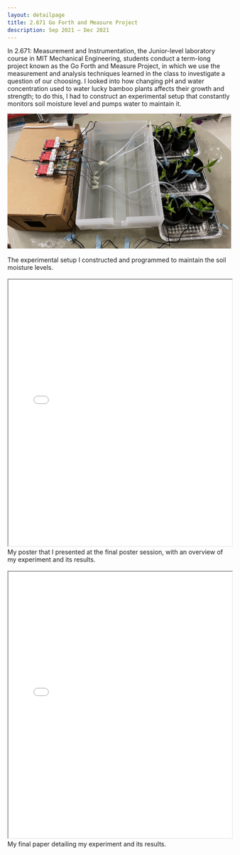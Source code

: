 ```yaml
---
layout: detailpage
title: 2.671 Go Forth and Measure Project
description: Sep 2021 — Dec 2021
---
```


In 2.671: Measurement and Instrumentation, the Junior-level laboratory course in MIT Mechanical Engineering, students conduct a term-long project known as the Go Forth and Measure Project, in which we use the measurement and analysis techniques learned in the class to investigate a question of our choosing. I looked into how changing pH and water concentration used to water lucky bamboo plants affects their growth and strength; to do this, I had to construct an experimental setup that constantly monitors soil moisture level and pumps water to maintain it.


![](/assets/images/portfolio/2671setup.jpg)
<div class="caption">The experimental setup I constructed and programmed to maintain the soil moisture levels.</div>
<br>

<iframe height="600px" width="100%" src="/assets/documents/portfolio/2671poster.pdf"></iframe>
<div class="caption">My poster that I presented at the final poster session, with an overview of my experiment and its results.</div>

<br>

<iframe height="600px" width="100%" src="/assets/documents/portfolio/2671paper.pdf"></iframe>
<div class="caption">My final paper detailing my experiment and its results.</div>